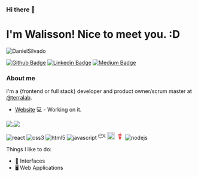 ### Hi there 👋

# I'm Walisson! Nice to meet you. :D

<p align="left"> <img src="https://komarev.com/ghpvc/?username=walissonfarias" alt="DanielSilvado" /> </p>

[![Github Badge](https://img.shields.io/badge/-Github-000?style=flat-square&logo=Github&logoColor=white&link=https://github.com/walissonfarias)](https://github.com/walissonfarias)
[![Linkedin Badge](https://img.shields.io/badge/-LinkedIn-blue?style=flat-square&logo=Linkedin&logoColor=white&link=www.linkedin.com/in/walissonfarias)](www.linkedin.com/in/walissonfarias)
[![Medium Badge](https://img.shields.io/badge/-Github-000?style=flat-square&logo=Github&logoColor=white&link=https://github.com/walissonfarias)](https://github.com/walissonfarias)

### About me
I'm a {frontend or full stack} developer and product owner/scrum master at [@terralab](http://www2.decom.ufop.br/terralab/).
- [Website](https://walissonfarias.github.io/) 💻 - Working on it.

<p align="left">
  <a href="https://github.com/anuraghazra/github-readme-stats">
    <img
      align="center"
      src="https://github-readme-stats.anuraghazra1.vercel.app/api?username=walissonfarias&show_icons=true&hide_border=true&count_private=true&show_icons=true&custom_title=Github%20Status&hide=issues&layout=compact"
    />
  </a>
  <a href="https://github.com/anuraghazra/github-readme-stats">
    <img
      align="center"
      src="https://github-readme-stats.vercel.app/api/top-langs/?username=walissonfarias&layout=compact&show_icons=true&hide_border=true"
    />
  </a>
</p>

<p align="left">
<img src="https://devicons.github.io/devicon/devicon.git/icons/react/react-original-wordmark.svg" alt="react" width="20" height="20"/>
<img src="https://devicons.github.io/devicon/devicon.git/icons/css3/css3-original-wordmark.svg" alt="css3"  width="20" height="20"/>
<img src="https://devicons.github.io/devicon/devicon.git/icons/html5/html5-original-wordmark.svg" alt="html5"  width="20" height="20"/>
<img src="https://devicons.github.io/devicon/devicon.git/icons/javascript/javascript-original.svg" alt="javascript" width="20" height="20"/>
<img src="https://github.com/devicons/devicon/blob/master/icons/express/express-original.svg" alt="express" width="20" height="20"/>
<img src="https://github.com/devicons/devicon/blob/master/icons/git/git-original.svg alt="git" width="20" height="20"/>
<img src="https://github.com/devicons/devicon/blob/master/icons/gulp/gulp-plain.svg" alt="gulp" width="20" height="20"/>                                                           <img src="https://devicons.github.io/devicon/devicon.git/icons/nodejs/nodejs-original.svg" alt="nodejs" width="20" height="20"/></p><p align="center">
</p>

Things I like to do:
- 🎨 Interfaces
- 🖥 Web Applications
